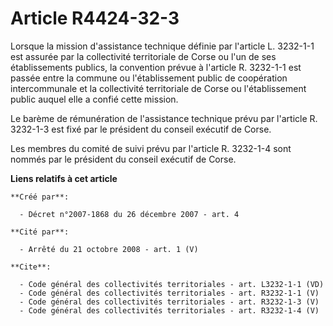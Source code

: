 # Article R4424-32-3

Lorsque la mission d'assistance technique définie par l'article L. 3232-1-1 est assurée par la collectivité territoriale de
Corse ou l'un de ses établissements publics, la convention prévue à l'article R. 3232-1-1 est passée entre la commune ou
l'établissement public de coopération intercommunale et la collectivité territoriale de Corse ou l'établissement public
auquel elle a confié cette mission. 

Le barème de rémunération de l'assistance technique prévu par l'article R. 3232-1-3 est fixé par le président du conseil
exécutif de Corse. 

Les membres du comité de suivi prévu par l'article R. 3232-1-4 sont nommés par le président du conseil exécutif de Corse.

**Liens relatifs à cet article**

	**Créé par**:

	  - Décret n°2007-1868 du 26 décembre 2007 - art. 4

	**Cité par**:

	  - Arrêté du 21 octobre 2008 - art. 1 (V)

	**Cite**:

	  - Code général des collectivités territoriales - art. L3232-1-1 (VD)
	  - Code général des collectivités territoriales - art. R3232-1-1 (V)
	  - Code général des collectivités territoriales - art. R3232-1-3 (V)
	  - Code général des collectivités territoriales - art. R3232-1-4 (V)
